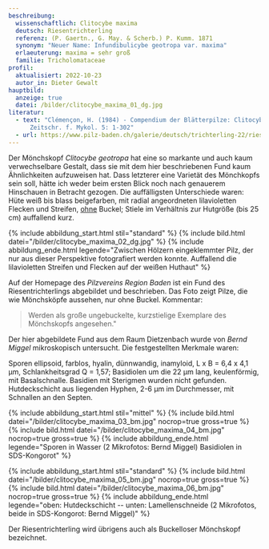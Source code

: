 ```yaml
---
beschreibung:
  wissenschaftlich: Clitocybe maxima
  deutsch: Riesentrichterling
  referenz: (P. Gaertn., G. May. & Scherb.) P. Kumm. 1871
  synonym: "Neuer Name: Infundibulicybe geotropa var. maxima"
  erlaeuterung: maxima = sehr groß
  familie: Tricholomataceae
profil:
  aktualisiert: 2022-10-23
  autor_in: Dieter Gewalt
hauptbild:
  anzeige: true
  datei: /bilder/clitocybe_maxima_01_dg.jpg
literatur:
  - text: "Clémençon, H. (1984) - Compendium der Blätterpilze: Clitocybe. - Beih. z.
      Zeitschr. f. Mykol. 5: 1-302"
  - url: https://www.pilz-baden.ch/galerie/deutsch/trichterling-22/riesentrichterling-72
---
```

Der Mönchskopf *Clitocybe geotropa* hat eine so markante und auch kaum verwechselbare Gestalt, dass sie mit dem hier beschriebenen Fund kaum Ähnlichkeiten aufzuweisen hat. Dass letzterer eine Varietät des Mönchkopfs sein soll, hätte ich weder beim ersten Blick noch nach genauerem Hinschauen in Betracht gezogen. Die auffälligsten Unterschiede waren: Hüte weiß bis blass beigefarben, mit radial angeordneten lilavioletten Flecken und Streifen, <ins>ohne</ins> Buckel; Stiele im Verhältnis zur Hutgröße (bis 25 cm) auffallend kurz.

{% include abbildung_start.html stil="standard" %}
{% include bild.html datei="/bilder/clitocybe_maxima_02_dg.jpg" %}
{% include abbildung_ende.html legende="Zwischen Hölzern eingeklemmter Pilz, der nur aus dieser Perspektive fotografiert werden konnte. Auffallend die lilavioletten Streifen und Flecken auf der weißen Huthaut" %}

Auf der Homepage des *Pilzvereins Region Baden* ist ein Fund des Riesentrichterlings abgebildet und beschrieben. Das Foto zeigt Pilze, die wie Mönchsköpfe aussehen, nur ohne Buckel. Kommentar: 

> Werden als große ungebuckelte, kurzstielige Exemplare des Mönchskopfs angesehen."

Der hier abgebildete Fund aus dem Raum Dietzenbach wurde von *Bernd Miggel* mikroskopisch untersucht. Die festgestellten Merkmale waren:  

Sporen ellipsoid, farblos, hyalin, dünnwandig, inamyloid, L x B = 6,4 x 4,1 µm, Schlankheitsgrad Q = 1,57; Basidiolen um die 22 µm lang, keulenförmig, mit Basalschnalle. Basidien mit Sterigmen wurden nicht gefunden.
Hutdeckschicht aus liegenden Hyphen, 2-6 µm im Durchmesser, mit Schnallen an den Septen.

{% include abbildung_start.html stil="mittel" %}
{% include bild.html datei="/bilder/clitocybe_maxima_03_bm.jpg" nocrop=true gross=true %}
{% include bild.html datei="/bilder/clitocybe_maxima_04_bm.jpg" nocrop=true gross=true %}
{% include abbildung_ende.html legende="Sporen in Wasser (2 Mikrofotos: Bernd Miggel) Basidiolen in SDS-Kongorot" %}

{% include abbildung_start.html stil="standard" %}
{% include bild.html datei="/bilder/clitocybe_maxima_05_bm.jpg" nocrop=true gross=true %}
{% include bild.html datei="/bilder/clitocybe_maxima_06_bm.jpg" nocrop=true gross=true %}
{% include abbildung_ende.html legende="oben: Hutdeckschicht -- unten: Lamellenschneide (2 Mikrofotos, beide in SDS-Kongorot: Bernd Miggel)" %}

Der Riesentrichterling wird übrigens auch als Buckelloser Mönchskopf bezeichnet.